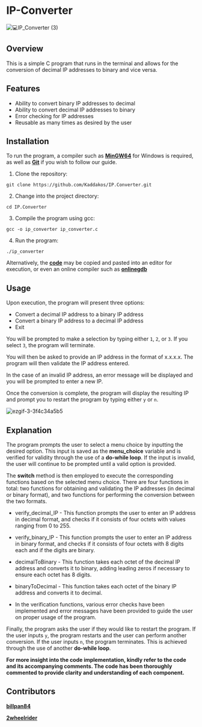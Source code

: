 # IP-Converter

![💻_IP_Converter_ (3)](https://user-images.githubusercontent.com/116773652/217944775-814bb302-4527-4260-9c2e-e347a81047c7.png)

## Overview

This is a simple C program that runs in the terminal and allows for the conversion of decimal IP addresses to binary and vice versa.

## Features

- Ability to convert binary IP addresses to decimal
- Ability to convert decimal IP addresses to binary
- Error checking for IP addresses
- Reusable as many times as desired by the user 

## Installation

To run the program, a compiler such as **[MinGW64](https://www.mingw-w64.org/)** for Windows is required, as well as **[Git](https://git-scm.com/downloads)** if you wish to follow our guide.

1) Clone the repository:

```
git clone https://github.com/Kaddakos/IP.Converter.git
```

2. Change into the project directory:

```
cd IP.Converter
```

3. Compile the program using gcc:

```
gcc -o ip_converter ip_converter.c
```

4. Run the program:

```
./ip_converter
```

Alternatively, the **[code](https://github.com/Kaddakos/IP.Converter/blob/main/IP-Converter.c)** may be copied and pasted into an editor for execution, or even an online compiler such as **[onlinegdb](https://www.onlinegdb.com/online_c_compiler)**

## Usage

Upon execution, the program will present three options:

- Convert a decimal IP address to a binary IP address
- Convert a binary IP address to a decimal IP address
- Exit

You will be prompted to make a selection by typing either `1`, `2`, or `3`. If you select `3`, the program will terminate.

You will then be asked to provide an IP address in the format of x.x.x.x. The program will then validate the IP address entered.

In the case of an invalid IP address, an error message will be displayed and you will be prompted to enter a new IP.

Once the conversion is complete, the program will display the resulting IP and prompt you to restart the program by typing either `y` or `n`.

![ezgif-3-3f4c34a5b5](https://user-images.githubusercontent.com/116773652/217937290-fe06bdee-7c32-4bbc-ac5a-50dfbcb6fdc5.gif)


## Explanation

The program prompts the user to select a menu choice by inputting the desired option. This input is saved as the **menu_choice** variable and is verified for validity through the use of a **do-while loop**. If the input is invalid, the user will continue to be prompted until a valid option is provided.

The **switch** method is then employed to execute the corresponding functions based on the selected menu choice. There are four functions in total: two functions for obtaining and validating the IP addresses (in decimal or binary format), and two functions for performing the conversion between the two formats.

- verify_decimal_IP - This function prompts the user to enter an IP address in decimal format, and checks if it consists of four octets with values ranging from 0 to 255.

- verify_binary_IP - This function prompts the user to enter an IP address in binary format, and checks if it consists of four octets with 8 digits each and if the digits are binary.

- decimalToBinary - This function takes each octet of the decimal IP address and converts it to binary, adding leading zeros if necessary to ensure each octet has 8 digits.

- binaryToDecimal - This function takes each octet of the binary IP address and converts it to decimal.

- In the verification functions, various error checks have been implemented and error messages have been provided to guide the user on proper usage of the program.

Finally, the program asks the user if they would like to restart the program. If the user inputs `y`, the program restarts and the user can perform another conversion. If the user inputs `n`, the program terminates. This is achieved through the use of another **do-while loop**.

**For more insight into the code implementation, kindly refer to the code and its accompanying comments. The code has been thoroughly commented to provide clarity and understanding of each component.**

## Contributors 

**[billpan84](https://github.com/billpan84)**

**[2wheelrider](https://github.com/2wheelrider)**

